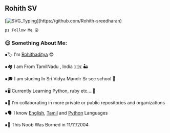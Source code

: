 ## Rohith SV

[![SVG_Typing](https://readme-typing-svg.herokuapp.com/?lines=Hello%2C+I+am+Tuấn+as+Tunass;Noob+Developer+%E2%9D%A4%EF%B8%8F;Love+"C++"+coding;)](https://github.com/Rohith-sreedharan)
 
```
ps Follow Me 😜
```

<h3 align="left">😌 Something About Me:</h3>
 
<kbd>▪️</kbd>🏷️ I'm [Rohithaditya](https://google.com/search?q=Rohithaditya) 😎

<kbd>▪️</kbd>🏘️ I am From TamilNadu , India 🇮🇳 🏜️

<kbd>▪️</kbd>🎓 I am studing In Sri Vidya Mandir Sr sec school 💐

<kbd>▪️</kbd>🖥️ Currently Learning Python, ruby etc....🍌

<kbd>▪️</kbd>🔭 I'm collaborating in more private or public repositories and organizations

<kbd>▪️</kbd>🗣️ I know [English](https://google.com/search?q=English), [Tamil](https://google.com/search?q=Tamil) and [Python](https://google.com/search?q=python) Languages

<kbd>▪️</kbd>🎂 This Noob Was Borned in 11/11/2004

